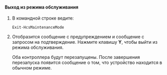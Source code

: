<!--author=SharS last changed: 9/17/15-->

#### Выход из режима обслуживания

1. В командной строке ведите:

     `Exit-HcsMaintenanceMode`

2. Отобразится сообщение с предупреждением и сообщение с запросом на подтверждение. Нажмите клавишу **Y**, чтобы выйти из режима обслуживания.

    Оба контроллера будут перезапущены. После завершения перезапуска появится сообщение о том, что устройство находится в обычном режиме.

<!---HONumber=Oct15_HO3-->